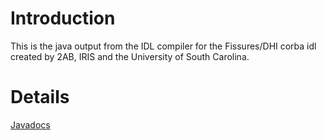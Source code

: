 # Introduction #

This is the java output from the IDL compiler for the Fissures/DHI corba idl created by 2AB, IRIS and the University of South Carolina.


# Details #

[Javadocs](http://wiki.fissuresidl.googlecode.com/hg/javadoc/index.html)